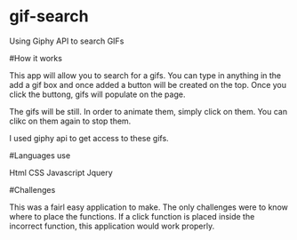 # gif-search
Using Giphy API to search GIFs


#How it works

This app will allow you to search for a gifs. You can type in anything in the add a gif box and once added a button will be created on the top. Once you click the buttong, gifs will populate on the page. 

The gifs will be still. In order to animate them, simply click on them. You can clikc on them again to stop them.

I used giphy api to get access to these gifs. 

#Languages use

Html
CSS
Javascript
Jquery


#Challenges

This was a fairl easy application to make. The only challenges were to know where to place the functions. If a click function is placed inside the incorrect function, this application would work properly.